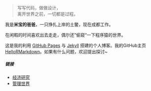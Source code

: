 > 写写代码，做做设计，  
> 离开世界之前，一切都是过程。

我是<strong>米宝的爸爸</strong>，一只挣扎上岸的土鳖，现在成都工作。

<p>在闲暇的时间喜欢出去走走，偶尔还”偷窥“一下程序猿的世界。</p>

<p>这是我的利用 <a href="https://pages.github.com/">GitHub Pages</a> 与 <a href="http://jekyll.com.cn/">Jekyll</a> 搭建的个人博客。我的GitHub主页<a href="https://github.com/hellormarkdown">HelloRMarkdown</a>。如果有什么问题，欢迎提出探讨~</p>


##### 链接

- [经济研究](http://www.erj.cn/)
- [管理世界](http://www.mwm.net.cn/)

